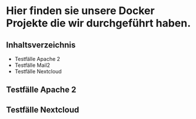 # Hier finden sie unsere Docker Projekte die wir durchgeführt haben.

##  Inhaltsverzeichnis
* Testfälle Apache 2
* Testfälle Mail2
* Testfälle Nextcloud


## Testfälle Apache 2





## Testfälle Nextcloud


